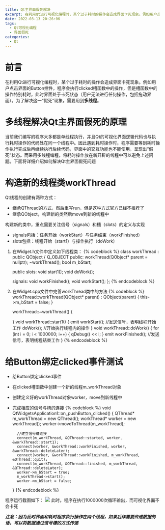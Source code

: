 ```yaml
---
title: Qt主界面假死解决
excerpt: 在利用Qt进行可视化编程时，某个过于耗时的操作会造成界面卡死现象。例如用户点击界面的Button控件，程序会执行clicked槽函数中的操作，但是槽函数中的操作特别耗时，此时界面处于卡死状态（用户无法进行任何操作，包括拖动界面）。为了解决这一“假死”现象，需要用到多线程
date: 2022-03-13 20:26:06
tags:
  - Qt可视化编程
  - 界面假死
categories:
  - Qt
---
```


# 前言
在利用Qt进行可视化编程时，某个过于耗时的操作会造成界面卡死现象。例如用户点击界面的Button控件，程序会执行clicked槽函数中的操作，但是槽函数中的操作特别耗时，此时界面处于卡死状态（用户无法进行任何操作，包括拖动界面）。为了解决这一“假死”现象，需要用到**多线程**。
<!-- more -->

# 多线程解决Qt主界面假死的原理
当前我们编写的程序大多都是单线程执行，并且Qt的可视化界面逻辑代码也与执行耗时操作的代码处在同一个线程中。因此遇到耗时操作时，程序需要等到耗时操作执行完成后再继续执行后续代码，界面中的交互功能也不能使用，呈现出“假死”状态。而采用多线程编程，将耗时操作放在新开辟的线程中可以避免上述问题。下面将详细介绍如何解决Qt主界面假死问题

# 构造新的线程类workThread
Qt线程的创建有两种方式：
- 继承QThread的方式，然后重写run，但是这种方式官方已经不推荐了
- 继承QObject，构建新的类然后move到新的线程中

构建新的类中，重点需要关注信号（signals）和槽（slots）的定义与实现
- signals包括：任务开始（workStart）与任务结束（workFinished）
- slots包括：线程开始（start1）与操作执行（doWork）
1. 在Widget.h文件中定义如下线程类：
{% codeblock %}
	class workThread : public QObject
	{
		Q_OBJECT
	public:
		workThread(QObject* parent = nullptr);
		~workThread();
		bool m_bStart;

	public slots:
		void start1();
		void doWork();

	signals:
		void workFinished();
		void workStart();
	};
{% endcodeblock %}
2. 在Widget.cpp文件中完善workThread类中的方法
{% codeblock %}
	workThread::workThread(QObject* parent) : QObject(parent)
	{
		this->m_bStart = false;
	}

	workThread::~workThread()
	{

	}
	void workThread::start1()
	{
		emit workStart();	//发送信号，表明线程开始工作
		doWork();			//开始执行线程内的操作
	}
	void workThread::doWork()
	{
		for (int i = 0; i < 1000000; i++)
		{
			qDebug() << i;
		}
		emit workFinished();	//发送信号，表明线程结束工作
	}
{% endcodeblock %}

# 给Button绑定clicked事件测试
- 给Button绑定clicked事件
- 在clicked槽函数中创建一个新的线程m_workThread对象
- 创建定义好的workThread对象worker，move到新线程中
- 完成相应的信号与槽的连接
{% codeblock %}
	void QtWidgetsApplication1::on_pushButton_clicked()
	{
		QThread* m_workThread = new QThread();
		workThread* worker = new workThread();
		worker->moveToThread(m_workThread);
		
		//建立信号槽连接
		connect(m_workThread, &QThread::started, worker, &workThread::start1);
		connect(worker, &workThread::workFinished, worker, &workThread::deleteLater);
		connect(worker, &workThread::workFinished, m_workThread, &QThread::quit);
		connect(m_workThread, &QThread::finished, m_workThread, &QThread::deleteLater);
		worker->m_bStart = true;
		m_workThread->start();
		worker->m_bStart = false;
	}
{% endcodeblock %}

程序运行截图如下：
![](https://cdn.jsdelivr.net/gh/MinghuiJia/CDN-source/Qt_Main_Interface_Resolved_By_Feigning_Death/step1.png)
此时，程序在执行1000000次循环输出，而可视化界面不会卡死

***注意：因为此时界面和耗时程序执行操作在两个线程，如果后续需要传递数据的话，可以将数据通过信号槽的方式传递***